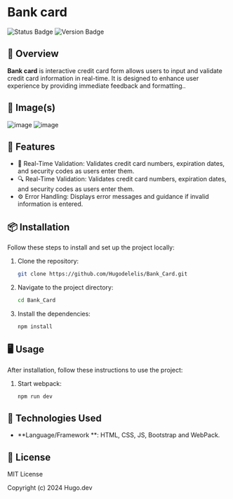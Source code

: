# Bank card

![Status Badge](https://img.shields.io/badge/status-active-brightgreen)
![Version Badge](https://img.shields.io/badge/version-1.0.0-blue)

## 📖 Overview

**Bank card** is interactive credit card form allows users to input and validate credit card information in real-time. It is designed to enhance user experience by providing immediate feedback and formatting..
## 📸 Image(s)
![image](https://github.com/user-attachments/assets/39874038-5033-4f95-a009-7314628e5b26)
![image](https://github.com/user-attachments/assets/971c32f1-c8a2-4447-9e7d-ee109338ed06)

## 🚀 Features

- 🌟 Real-Time Validation: Validates credit card numbers, expiration dates, and security codes as users enter them.
- 🔍 Real-Time Validation: Validates credit card numbers, expiration dates, and security codes as users enter them.
- ⚙️ Error Handling: Displays error messages and guidance if invalid information is entered.

## 📦 Installation

Follow these steps to install and set up the project locally:

1. Clone the repository:
    ```bash
    git clone https://github.com/Hugodelelis/Bank_Card.git
    ```
2. Navigate to the project directory:
    ```bash
    cd Bank_Card
    ```
3. Install the dependencies:
    ```bash
    npm install
    ```

## 🖥️ Usage

After installation, follow these instructions to use the project:

1. Start webpack:
    ```bash
    npm run dev
    ```


## 🔧 Technologies Used

- **Language/Framework **: HTML, CSS, JS, Bootstrap and WebPack.

## 📜 License
MIT License

Copyright (c) 2024 Hugo.dev
